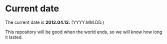 # Current date

The current date is **2012.04.12.** (YYYY.MM.DD.)

This repository will be good when the world ends, so we will know how long it lasted.